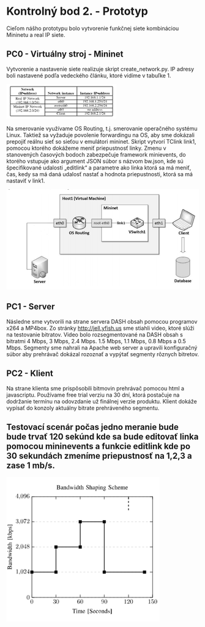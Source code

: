 # Kontrolný bod 2. - Prototyp

Cieľom nášho prototypu bolo vytvorenie funkčnej siete kombináciou Mininetu a real IP siete.

## PC0 - Virtuálny stroj - Mininet

Vytvorenie a nastavenie siete realizuje skript create_network.py. IP adresy boli nastavené podľa vedeckého článku, ktoré vidíme v tabuľke 1.

![IP](https://github.com/aks-2017/semestralne-zadania-semestralne-zadanie-xbakonyi-xnagya3/blob/master/docs/IP.PNG)

 Na smerovanie využívame OS Routing, t.j. smerovanie operačného systému Linux. Taktiež sa vyžaduje povolenie forwardingu na OS, aby sme dokázali prepojiť reálnu sieť so sieťou v emulátori mininet. Skript vytvorí TClink link1, pomocou ktorého dokážeme meniť priepustnosť linky. Zmenu v stanovených časových bodoch zabezpečuje framework minievents, do ktorého vstupuje ako argument JSON súbor s názvom bw.json, kde sú špecifikované udalosti „editlink“ a parametre ako linka ktorá sa má meniť, čas, kedy sa má daná udalosť nastať a hodnota priepustnosti, ktorá sa má nastaviť v link1.

![topology](https://github.com/aks-2017/semestralne-zadania-semestralne-zadanie-xbakonyi-xnagya3/blob/master/docs/topology.png)

## PC1 - Server

Následne sme vytvorili na strane servera DASH obsah pomocou programov x264 a MP4box. 
Zo stránky http://jell.yfish.us sme stiahli video, ktoré slúži na testovanie bitratov. Video bolo rozsegmentované na DASH obsah s bitratmi 4 Mbps, 3 Mbps, 2.4 Mbps. 1.5 Mbps, 1.1 Mbps, 0.8 Mbps a 0.5 Mbps. Segmenty sme nahrali na Apache web server a upravili konfiguračný súbor aby prehrávač dokázal rozoznať a vypýtať segmenty rôznych bitretov.

## PC2 - Klient

Na strane klienta sme prispôsobili bitmovin prehrávač pomocou html a javascriptu. Používame free trial verziu na 30 dní, ktorá postačuje na dodržanie termínu na odovzdanie už finálnej verzie produktu. Klient dokáže vypísať do konzoly aktuálny bitrate prehráveného segmentu. 

## Testovací scenár počas jedno meranie bude bude trvať 120 sekúnd kde sa bude editovať linka pomocou mininevents a funkcie editlink kde po 30 sekundách zmeníme priepustnosť na 1,2,3 a zase 1 mb/s.
![topology](https://github.com/aks-2017/semestralne-zadania-semestralne-zadanie-xbakonyi-xnagya3/blob/master/docs/bandwith.png)